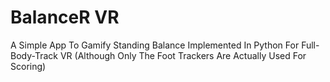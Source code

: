 # BalanceR VR

 A Simple App To Gamify Standing Balance Implemented In Python For Full-Body-Track VR (Although Only The Foot Trackers Are Actually Used For Scoring)


